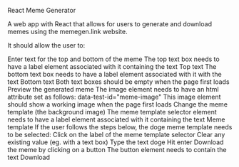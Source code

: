 React Meme Generator

A web app with React that allows for users to generate and download memes using the memegen.link website.

It should allow the user to:

Enter text for the top and bottom of the meme
The top text box needs to have a label element associated with it containing the text Top text
The bottom text box needs to have a label element associated with it with the text Bottom text
Both text boxes should be empty when the page first loads
Preview the generated meme
The image element needs to have an html attribute set as follows: data-test-id="meme-image"
This image element should show a working image when the page first loads
Change the meme template (the background image)
The meme template selector element needs to have a label element associated with it containing the text Meme template
If the user follows the steps below, the doge meme template needs to be selected:
Click on the label of the meme template selector
Clear any existing value (eg. with a text box)
Type the text doge
Hit enter
Download the meme by clicking on a button
The button element needs to contain the text Download
